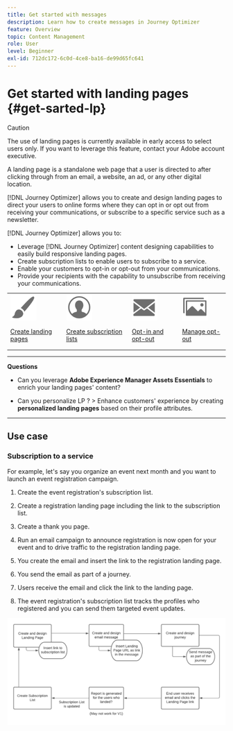 ```yaml
---
title: Get started with messages
description: Learn how to create messages in Journey Optimizer
feature: Overview
topic: Content Management
role: User
level: Beginner
exl-id: 712dc172-6c0d-4ce8-ba16-de99d65fc641
---
```

# Get started with landing pages {#get-sarted-lp}

>[!CAUTION]
>
>The use of landing pages is currently available in early access to select users only. If you want to leverage this feature, contact your Adobe account executive.

A landing page is a standalone web page that a user is directed to after clicking through from an email, a website, an ad, or any other digital location.

<!--The landing page is driven toward a business goal like joining a subscription list, buying products, get to know more, etc. If the user takes that desired action, the landing page has converted. Landing pages often contain online forms that are used by marketers to acquire new consumers or get to know better their existing customers and nurture them.-->

[!DNL Journey Optimizer] allows you to create and design landing pages to direct your users to online forms where they can opt in or opt out from receiving your communications, or subscribe to a specific service such as a newsletter.

<!--Landing pages are online forms that are used by marketers to capture information on audiences, offer subscriptions to a service, display data and grow your database. These can also be used for acquiring or updating existing profiles.-->

<!--[!DNL Journey Optimizer] now allows you to:
* Easily build landing pages to make users subscribe to your communications.
* Set up opt-in and opt-out flows quickly and seamlessly.
To move to RN-->

[!DNL Journey Optimizer] allows you to:

* Leverage [!DNL Journey Optimizer] content designing capabilities to easily build responsive landing pages.
* Create subscription lists to enable users to subscribe to a service.
* Enable your customers to opt-in or opt-out from your communications.
* Provide your recipients with the capability to unsubscribe from receiving your communications.

<table>
<tr>
<td><img src="../assets/do-not-localize/icon_design.svg" width="60px"><p><a href="create-lp.md">Create landing pages</a></p></td>
<td><img src="../assets/do-not-localize/icon_personalization.svg" width="60px"><p><a href="create-lp.md">Create subscription lists</a></p></td>
<td><img src="../assets/do-not-localize/icon_messages.svg" width="60px"><p><a href="create-lp.md">Opt-in and opt-out</a></p></td>
<td><img src="../assets/do-not-localize/icon_assets.svg" width="60px"><p><a href="consent.md">Manage opt-out</a></p></td>
</tr>
</table>

<!--Easily build attractive/efficient landing pages to drive the best conversion.-->

***

**Questions**

* Can you leverage **Adobe Experience Manager Assets Essentials** to enrich your landing pages' content?

* Can you personalize LP ? > Enhance customers' experience by creating **personalized landing pages** based on their profile attributes.

***

## Use case

<!--The main use cases are:
* Subscription to a service
* Opt-in
* Opt-out-->

### Subscription to a service

For example, let's say you organize an event next month and you want to launch an event registration campaign.

1. Create the event registration's subscription list.

1. Create a registration landing page including the link to the subscription list.

1. Create a thank you page.

1. Run an email campaign to announce registration is now open for your event and to drive traffic to the registration landing page.

1. You create the email and insert the link to the registration landing page.

1. You send the email as part of a journey.

1. Users receive the email and click the link to the landing page.

1. The event registration's subscription list tracks the profiles who registered and you can send them targeted event updates.

![](../assets/lp_subscription-uc.png)



